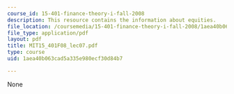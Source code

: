 ```yaml
---
course_id: 15-401-finance-theory-i-fall-2008
description: This resource contains the information about equities.
file_location: /coursemedia/15-401-finance-theory-i-fall-2008/1aea40b063cad5a335e980ecf30d84b7_MIT15_401F08_lec07.pdf
file_type: application/pdf
layout: pdf
title: MIT15_401F08_lec07.pdf
type: course
uid: 1aea40b063cad5a335e980ecf30d84b7

---
```

None